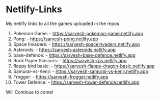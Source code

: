 # Netlify-Links
My netlify links to all the games uploaded in the repos

1. Pokemon Game: - https://sarvesh-pokemon-game.netlify.app
2. Pong: - https://sarvesh-pong.netlify.app
3. Space Invaders: - https://sarvesh-spaceinvaders.netlify.app
4. Asteroids: - https://sarvesh-asteroids.netlify.app
5. base-defence: - https://sarvesh-base-defence.netlify.app
6. Rock Paper Scissors: - https://sarvesh-rps.netlify.app
7. flappy bird basic: - https://sarvesh-flappy-dragon-basic.netlify.app
8. Samurai-vs-Kenji: - https://sarvesh-samurai-vs-kenji.netlify.app
9. Frogger: - https://sarvesh-frogger.netlify.app
10. Tower Defence: - https://sarvesh-tower-defence.netlify.app

Will Continue to come!

